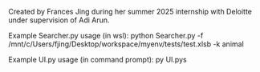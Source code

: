 Created by Frances Jing during her summer 2025 internship with Deloitte under supervision of Adi Arun.

Example Searcher.py usage (in wsl): python Searcher.py -f /mnt/c/Users/fjing/Desktop/workspace/myenv/tests/test.xlsb -k animal

Example UI.py usage (in command prompt): py UI.pys